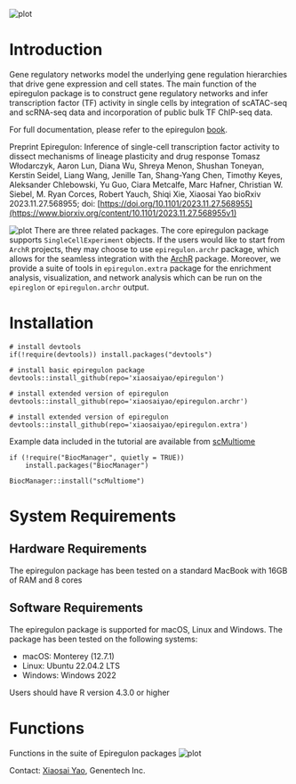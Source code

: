 ![plot](inst/epiregulon_logo.png)<br>

# Introduction

Gene regulatory networks model the underlying gene regulation hierarchies that drive gene expression and cell states. The main function of the epiregulon package is to construct gene regulatory networks and infer transcription factor (TF) activity in single cells by integration of scATAC-seq and scRNA-seq data and incorporation of public bulk TF ChIP-seq data.

For full documentation, please refer to the epiregulon [book](https://xiaosaiyao.github.io/epiregulon.book/).

Preprint
Epiregulon: Inference of single-cell transcription factor activity to dissect mechanisms of lineage plasticity and drug response
Tomasz Włodarczyk, Aaron Lun, Diana Wu, Shreya Menon, Shushan Toneyan, Kerstin Seidel, Liang Wang, Jenille Tan, Shang-Yang Chen, Timothy Keyes, Aleksander Chlebowski, Yu Guo, Ciara Metcalfe, Marc Hafner, Christian W. Siebel, M. Ryan Corces, Robert Yauch, Shiqi Xie, Xiaosai Yao
bioRxiv 2023.11.27.568955; doi: [https://doi.org/10.1101/2023.11.27.568955](https://www.biorxiv.org/content/10.1101/2023.11.27.568955v1)

![plot](inst/epiregulon_schematics.svg) 
There are three related packages. The core epiregulon package supports `SingleCellExperiment` objects. If the users would like to start from `ArchR` projects, they may choose to use `epiregulon.archr` package, which allows for the seamless integration with the [ArchR](https://www.archrproject.com/) package. Moreover, we provide a suite of tools in `epiregulon.extra` package for the enrichment analysis, visualization, and network analysis which can be run on the `epireglon` or `epiregulon.archr` output.

# Installation

```
# install devtools
if(!require(devtools)) install.packages("devtools")

# install basic epiregulon package
devtools::install_github(repo='xiaosaiyao/epiregulon')

# install extended version of epiregulon
devtools::install_github(repo='xiaosaiyao/epiregulon.archr')

# install extended version of epiregulon
devtools::install_github(repo='xiaosaiyao/epiregulon.extra')
```
Example data included in the tutorial are available from [scMultiome](https://bioconductor.org/packages/release/data/experiment/html/scMultiome.html) 

```
if (!require("BiocManager", quietly = TRUE))
    install.packages("BiocManager")

BiocManager::install("scMultiome")
```

# System Requirements

## Hardware Requirements

The epiregulon package has been tested on a standard MacBook with 16GB of RAM and 8 cores

## Software Requirements

The epiregulon package is supported for macOS, Linux and Windows. The package has been tested on the following systems:

- macOS: Monterey (12.7.1)
- Linux: Ubuntu 22.04.2 LTS
- Windows: Windows 2022

Users should have R version 4.3.0 or higher

# Functions
Functions in the suite of Epiregulon packages
![plot](inst/epiregulon_functions.png)

Contact: [Xiaosai Yao](mailto:yao.xiaosai@gene.com), Genentech Inc.

